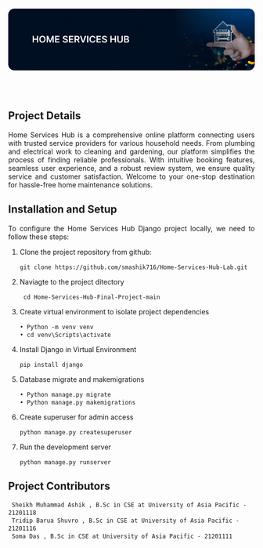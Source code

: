 <!-- Cover Image -->
<p align="center">
  <img src="https://github.com/dev-smashik/Home-Services-Hub-Final-Project/blob/main/Github%20Readme/Home%20Services%20Hub%20Cover.png" alt="Cover">
</p>

<!-- Project Details -->
<div>
<br>
<br>
  
## Project Details
<p align="justify">
Home Services Hub is a comprehensive online platform connecting users with trusted service providers for various household needs. From plumbing and electrical work to cleaning and gardening, our platform simplifies the process of finding reliable professionals. With intuitive booking features, seamless user experience, and a robust review system, we ensure quality service and customer satisfaction. Welcome to your one-stop destination for hassle-free home maintenance solutions.
</p>
</div>

<!-- Installation and Setup -->

<div>

## Installation and Setup
<p align="justify">
To configure the Home Services Hub Django project locally, we need to follow these steps:
</p>

1. Clone the project repository from github:
   ```
   git clone https://github.com/smashik716/Home-Services-Hub-Lab.git
   ```
2. Naviagte to the project ditectory

   ```
    cd Home-Services-Hub-Final-Project-main
   ```
3. Create virtual environment to isolate project dependencies
   ```
   • Python -m venv venv
   • cd venv\Scripts\activate
   ```
4. Install Django in Virtual Environment
   ```
   pip install django
   ```
5. Database migrate and makemigrations
   ```
   • Python manage.py migrate
   • Python manage.py makemigrations
   ```
6. Create superuser for admin access
   ```
   python manage.py createsuperuser
   ```
7. Run the development server
   ```
   python manage.py runserver
   ```
</div>



<!-- Project contributors -->

## Project Contributors
<div>

```
 Sheikh Muhammad Ashik , B.Sc in CSE at University of Asia Pacific - 21201118
 Tridip Barua Shuvro , B.Sc in CSE at University of Asia Pacific - 21201116
 Soma Das , B.Sc in CSE at University of Asia Pacific - 21201111
```
  

  
</div>

